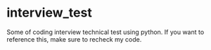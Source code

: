 # interview_test
Some of coding interview technical test using python. If you want to reference this, make sure to recheck my code.


